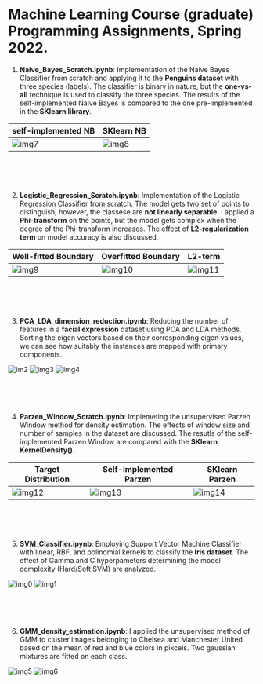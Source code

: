 # Machine Learning Course (graduate) Programming Assignments, Spring 2022.

1. **Naive_Bayes_Scratch.ipynb**: Implementation of the Naive Bayes Classifier from scratch and applying it to the **Penguins dataset** with three species (labels). The classifier is binary in nature, but the **one-vs-all** technique is used to classify the three species. The results of the self-implemented Naive Bayes is compared to the one pre-implemented in the **SKlearn library**.

| self-implemented NB | SKlearn NB|
| ---- | ---- |
| ![img7](./images/NB_1.JPG) | ![img8](./images/NB_2.JPG) |

<br>
<br>
<br>


2. **Logistic_Regression_Scratch.ipynb**: Implementation of the Logistic Regression Classifier from scratch. The model gets two set of points to distinguish; however, the classese are **not linearly separable**. I applied a **Phi-transform** on the points, but the model gets complex when the degree of the Phi-transform increases. The effect of **L2-regularization term** on model accuracy is also discussed.

| Well-fitted Boundary | Overfitted Boundary | L2-term |
| ---- | ---- | --- |
| ![img9](./images/LR_1.JPG) | ![img10](./images/LR_2.JPG) | ![img11](./images/LR_3.JPG) |

<br>
<br>
<br>

3. **PCA_LDA_dimension_reduction.ipynb**: Reducing the number of features in a **facial expression** dataset using PCA and LDA methods. Sorting the eigen vectors based on their corresponding eigen values, we can see how suitably the instances are mapped with primary components.
   
![im2](./images/PCA_1.JPG) ![img3](./images/PCA_2.JPG) ![img4](./images/PCA_3.JPG)

<br>
<br>
<br>

4. **Parzen_Window_Scratch.ipynb**: Implemeting the unsupervised Parzen Window method for density estimation. The effects of window size and number of samples in the dataset are discussed. The resutls of the self-implemented Parzen Window are compared with the **SKlearn KernelDensity()**.  

| Target Distribution | Self-implemented Parzen | SKlearn Parzen |
| ---- | ---- | --- |
| ![img12](./images/Parzen_1.JPG) | ![img13](./images/Parzen_2.JPG) | ![img14](./images/Parzen_3.JPG) |

<br>
<br>
<br>

5. **SVM_Classifier.ipynb**: Employing Support Vector Machine Classifier with linear, RBF, and polinomial kernels to classify the **Iris dataset**. The effect of Gamma and C hyperpameters determining the model complexity (Hard/Soft SVM) are analyzed.

![img0](./images/SVM_1.JPG) ![img1](./images/SVM_2.JPG)

<br>
<br>
<br>

6. **GMM_density_estimation.ipynb**: I applied the unsupervised method of GMM to cluster images belonging to Chelsea and Manchester United based on the mean of red and blue colors in pixcels. Two gaussian mixtures are fitted on each class.

![img5](./images/GMM_1.JPG) ![img6](./images/GMM_2.JPG)

